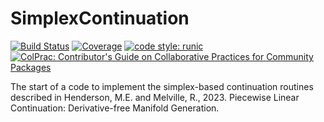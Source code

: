 # SimplexContinuation

[![Build Status](https://github.com/dawbarton/SimplexContinuation.jl/actions/workflows/CI.yml/badge.svg?branch=main)](https://github.com/dawbarton/SimplexContinuation.jl/actions/workflows/CI.yml?query=branch%3Amain)
[![Coverage](https://codecov.io/gh/dawbarton/SimplexContinuation.jl/branch/main/graph/badge.svg)](https://codecov.io/gh/dawbarton/SimplexContinuation.jl)
[![code style: runic](https://img.shields.io/badge/code_style-%E1%9A%B1%E1%9A%A2%E1%9A%BE%E1%9B%81%E1%9A%B2-black)](https://github.com/fredrikekre/Runic.jl)
[![ColPrac: Contributor's Guide on Collaborative Practices for Community Packages](https://img.shields.io/badge/ColPrac-Contributor's%20Guide-blueviolet)](https://github.com/SciML/ColPrac)

The start of a code to implement the simplex-based continuation routines described in Henderson, M.E. and Melville, R., 2023. Piecewise Linear Continuation: Derivative-free Manifold Generation.

